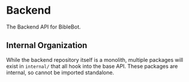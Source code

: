 # Backend

The Backend API for BibleBot.

## Internal Organization

While the backend repository itself is a monolith, multiple packages will exist in `internal/` that all hook into the base API. These packages are internal, so cannot be imported standalone.